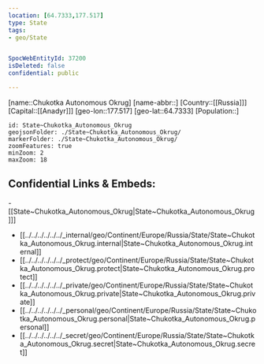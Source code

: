 ```yaml
---
location: [64.7333,177.517]
type: State
tags:
- geo/State


SpocWebEntityId: 37200
isDeleted: false
confidential: public

---
```

[name::Chukotka Autonomous Okrug]
[name-abbr::]
[Country::[[Russia]]]
[Capital::[[Anadyr]]]
[geo-lon::177.517]
[geo-lat::64.7333]
[Population::]



```leaflet
id: State~Chukotka_Autonomous_Okrug
geojsonFolder: ./State~Chukotka_Autonomous_Okrug/
markerFolder: ./State~Chukotka_Autonomous_Okrug/
zoomFeatures: true 
minZoom: 2 
maxZoom: 18
```


## Confidential Links & Embeds: 
-[[State~Chukotka_Autonomous_Okrug|State~Chukotka_Autonomous_Okrug]]] 
- [[../../../../../../_internal/geo/Continent/Europe/Russia/State/State~Chukotka_Autonomous_Okrug.internal|State~Chukotka_Autonomous_Okrug.internal]] 
- [[../../../../../../_protect/geo/Continent/Europe/Russia/State/State~Chukotka_Autonomous_Okrug.protect|State~Chukotka_Autonomous_Okrug.protect]] 
- [[../../../../../../_private/geo/Continent/Europe/Russia/State/State~Chukotka_Autonomous_Okrug.private|State~Chukotka_Autonomous_Okrug.private]] 
- [[../../../../../../_personal/geo/Continent/Europe/Russia/State/State~Chukotka_Autonomous_Okrug.personal|State~Chukotka_Autonomous_Okrug.personal]] 
- [[../../../../../../_secret/geo/Continent/Europe/Russia/State/State~Chukotka_Autonomous_Okrug.secret|State~Chukotka_Autonomous_Okrug.secret]] 
